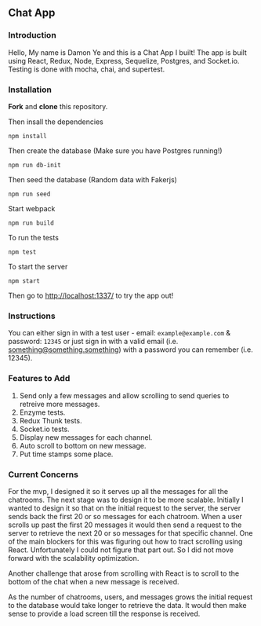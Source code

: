 ## Chat App

### Introduction
Hello, My name is Damon Ye and this is a Chat App I built!
The app is built using React, Redux, Node, Express, Sequelize, Postgres, and Socket.io. Testing is done with mocha, chai, and supertest.

### Installation
**Fork** and **clone** this repository.

Then insall the dependencies

```
npm install
```

Then create the database (Make sure you have Postgres running!)

```
npm run db-init
```

Then seed the database (Random data with Fakerjs)

```
npm run seed
```

Start webpack

```
npm run build
```

To run the tests

```
npm test
```

To start the server

```
npm start
```

Then go to [http://localhost:1337/](http://localhost:1337/) to try the app out!

### Instructions
You can either sign in with a test user - email: `example@example.com` & password: `12345` or just sign in with a valid email (i.e. something@something.something) with a password you can remember (i.e. 12345).

### Features to Add
1. Send only a few messages and allow scrolling to send queries to retreive more messages.
2. Enzyme tests.
3. Redux Thunk tests.
4. Socket.io tests.
5. Display new messages for each channel.
6. Auto scroll to bottom on new message.
7. Put time stamps some place.

### Current Concerns
For the mvp, I designed it so it serves up all the messages for all the chatrooms. The next stage was to design it to be more scalable. Initially I wanted to design it so that on the initial request to the server, the server sends back the first 20 or so messages for each chatroom. When a user scrolls up past the first 20 messages it would then send a request to the server to retrieve the next 20 or so messages for that specific channel. One of the main blockers for this was figuring out how to tract scrolling using React. Unfortunately I could not figure that part out. So I did not move forward with the scalability optimization.

Another challenge that arose from scrolling with React is to scroll to the bottom of the chat when a new message is received.

As the number of chatrooms, users, and messages grows the initial request to the database would take longer to retrieve the data. It would then make sense to provide a load screen till the response is received.

